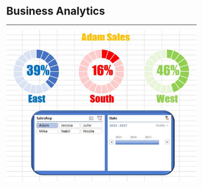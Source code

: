 # Business Analytics
---

<p align="left">
  <img width="600" height="400" src="https://github.com/ankur715/business_analytics/blob/master/SalesRepp.JPG"> 
</p>
